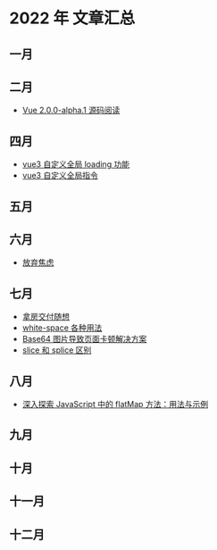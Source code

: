 # 2022 年 文章汇总

## 一月

## 二月
- [Vue 2.0.0-alpha.1 源码阅读](/blog/article/2023/1)

## 四月
- [vue3 自定义全局 loading 功能](/blog/article/2023/2)
- [vue3 自定义全局指令](/blog/article/2023/3)

## 五月

## 六月
- [放弃焦虑](/blog/article/2023/4)


## 七月
- [拿房交付随想](/blog/article/2023/5)
- [white-space 各种用法](/blog/article/2023/6)
- [Base64 图片导致页面卡顿解决方案](/blog/article/2023/7)
- [slice 和 splice 区别](/blog/article/2023/8)

## 八月
- [深入探索 JavaScript 中的 flatMap 方法：用法与示例](/blog/article/2023/9)


## 九月
## 十月


## 十一月


## 十二月



<table>
 
</table>
